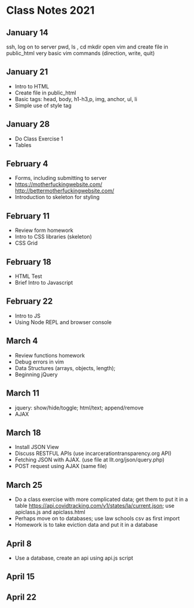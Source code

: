 # Class Notes 2021

## January 14

ssh, log on to server
pwd, ls , cd mkdir
open vim and create file in public_html
very basic vim commands (direction, write, quit)

## January 21

* Intro to HTML
* Create file in public_html
* Basic tags: head, body, h1-h3,p, img, anchor, ul, li
* Simple use of style tag

## January 28

* Do Class Exercise 1
* Tables

## February 4
* Forms, including submitting to server
* https://motherfuckingwebsite.com/ http://bettermotherfuckingwebsite.com/
* Introduction to skeleton for styling

## February 11
* Review form homework
* Intro to CSS libraries (skeleton)
* CSS Grid

## February 18
* HTML Test
* Brief Intro to Javascript

## February 22
* Intro to JS
* Using Node REPL and browser console

## March 4
* Review functions homework
* Debug errors in vim
* Data Structures (arrays, objects, length);
* Beginning jQuery

## March 11
* jquery: show/hide/toggle; html/text; append/remove
* AJAX

## March 18
* Install JSON View
* Discuss RESTFUL APIs (use incarcerationtransparency.org API)
* Fetching JSON with AJAX. (use file at llt.org/json/query.php)
* POST request using AJAX (same file)

## March 25
* Do a class exercise with more complicated data; get them to put it in a table
    https://api.covidtracking.com/v1/states/la/current.json; use apiclass.js 
    and apiclass.html
* Perhaps move on to databases; use law schools csv as first import
* Homework is to take eviction data and put it in a database

## April 8
* Use a database, create an api using api.js script

## April 15

## April 22
